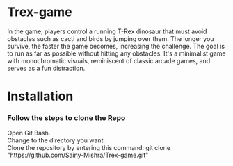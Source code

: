 # Trex-game
In the game, players control a running T-Rex dinosaur that must avoid obstacles such as cacti and birds by jumping over them. The longer you survive, the faster the game becomes, increasing the challenge. The goal is to run as far as possible without hitting any obstacles. It's a minimalist game with monochromatic visuals, reminiscent of classic arcade games, and serves as a fun distraction.

# Installation
<h3> Follow the steps to clone the Repo</h3>
Open Git Bash.<br>
Change to the directory you want.<br>
Clone the repository by entering this command: git clone "https://github.com/Sainy-Mishra/Trex-game.git"
